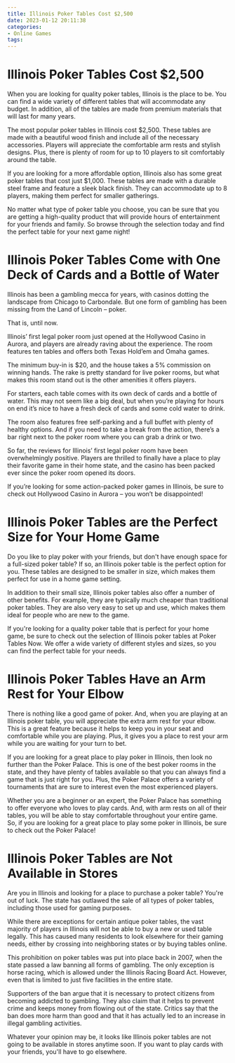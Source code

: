 ```yaml
---
title: Illinois Poker Tables Cost $2,500
date: 2023-01-12 20:11:38
categories:
- Online Games
tags:
---
```



#  Illinois Poker Tables Cost $2,500

When you are looking for quality poker tables, Illinois is the place to be. You can find a wide variety of different tables that will accommodate any budget. In addition, all of the tables are made from premium materials that will last for many years.

The most popular poker tables in Illinois cost $2,500. These tables are made with a beautiful wood finish and include all of the necessary accessories. Players will appreciate the comfortable arm rests and stylish designs. Plus, there is plenty of room for up to 10 players to sit comfortably around the table.

If you are looking for a more affordable option, Illinois also has some great poker tables that cost just $1,000. These tables are made with a durable steel frame and feature a sleek black finish. They can accommodate up to 8 players, making them perfect for smaller gatherings.

No matter what type of poker table you choose, you can be sure that you are getting a high-quality product that will provide hours of entertainment for your friends and family. So browse through the selection today and find the perfect table for your next game night!

#  Illinois Poker Tables Come with One Deck of Cards and a Bottle of Water

Illinois has been a gambling mecca for years, with casinos dotting the landscape from Chicago to Carbondale. But one form of gambling has been missing from the Land of Lincoln – poker.

That is, until now.

Illinois’ first legal poker room just opened at the Hollywood Casino in Aurora, and players are already raving about the experience. The room features ten tables and offers both Texas Hold’em and Omaha games.

The minimum buy-in is $20, and the house takes a 5% commission on winning hands. The rake is pretty standard for live poker rooms, but what makes this room stand out is the other amenities it offers players.

For starters, each table comes with its own deck of cards and a bottle of water. This may not seem like a big deal, but when you’re playing for hours on end it’s nice to have a fresh deck of cards and some cold water to drink.

The room also features free self-parking and a full buffet with plenty of healthy options. And if you need to take a break from the action, there’s a bar right next to the poker room where you can grab a drink or two.

So far, the reviews for Illinois’ first legal poker room have been overwhelmingly positive. Players are thrilled to finally have a place to play their favorite game in their home state, and the casino has been packed ever since the poker room opened its doors.

If you’re looking for some action-packed poker games in Illinois, be sure to check out Hollywood Casino in Aurora – you won’t be disappointed!

#  Illinois Poker Tables are the Perfect Size for Your Home Game

Do you like to play poker with your friends, but don't have enough space for a full-sized poker table? If so, an Illinois poker table is the perfect option for you. These tables are designed to be smaller in size, which makes them perfect for use in a home game setting.

In addition to their small size, Illinois poker tables also offer a number of other benefits. For example, they are typically much cheaper than traditional poker tables. They are also very easy to set up and use, which makes them ideal for people who are new to the game.

If you're looking for a quality poker table that is perfect for your home game, be sure to check out the selection of Illinois poker tables at Poker Tables Now. We offer a wide variety of different styles and sizes, so you can find the perfect table for your needs.

#  Illinois Poker Tables Have an Arm Rest for Your Elbow

There is nothing like a good game of poker. And, when you are playing at an Illinois poker table, you will appreciate the extra arm rest for your elbow. This is a great feature because it helps to keep you in your seat and comfortable while you are playing. Plus, it gives you a place to rest your arm while you are waiting for your turn to bet.

If you are looking for a great place to play poker in Illinois, then look no further than the Poker Palace. This is one of the best poker rooms in the state, and they have plenty of tables available so that you can always find a game that is just right for you. Plus, the Poker Palace offers a variety of tournaments that are sure to interest even the most experienced players.

Whether you are a beginner or an expert, the Poker Palace has something to offer everyone who loves to play cards. And, with arm rests on all of their tables, you will be able to stay comfortable throughout your entire game. So, if you are looking for a great place to play some poker in Illinois, be sure to check out the Poker Palace!

#  Illinois Poker Tables are Not Available in Stores

Are you in Illinois and looking for a place to purchase a poker table? You're out of luck. The state has outlawed the sale of all types of poker tables, including those used for gaming purposes.

While there are exceptions for certain antique poker tables, the vast majority of players in Illinois will not be able to buy a new or used table legally. This has caused many residents to look elsewhere for their gaming needs, either by crossing into neighboring states or by buying tables online.

This prohibition on poker tables was put into place back in 2007, when the state passed a law banning all forms of gambling. The only exception is horse racing, which is allowed under the Illinois Racing Board Act. However, even that is limited to just five facilities in the entire state.

Supporters of the ban argue that it is necessary to protect citizens from becoming addicted to gambling. They also claim that it helps to prevent crime and keeps money from flowing out of the state. Critics say that the ban does more harm than good and that it has actually led to an increase in illegal gambling activities.

Whatever your opinion may be, it looks like Illinois poker tables are not going to be available in stores anytime soon. If you want to play cards with your friends, you'll have to go elsewhere.